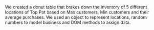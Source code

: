 We created a donut table that brakes down the inventory of 5 different locations of Top Pot based on Max customers, Min customers and their average purchases. We used an object to represent locations, random numbers to model business and DOM methods to assign data.
